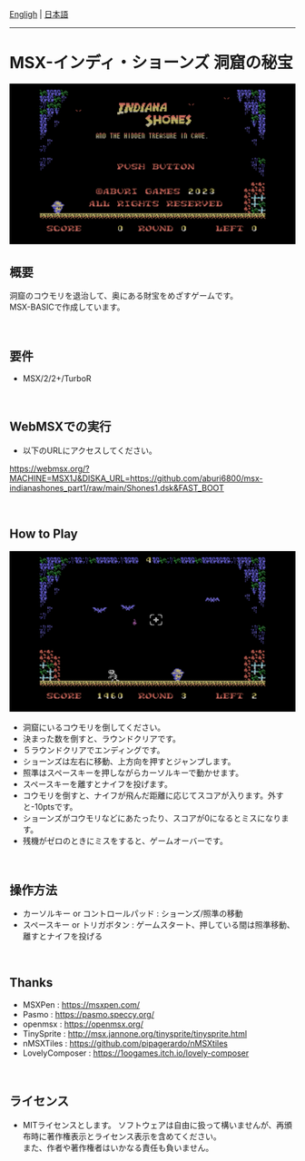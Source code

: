 [Engligh](README.md) | [日本語](README_ja.md)

---
# MSX-インディ・ショーンズ 洞窟の秘宝

<img src="image/01.png">

<br>

## 概要

洞窟のコウモリを退治して、奥にある財宝をめざすゲームです。  
MSX-BASICで作成しています。  

<br>

## 要件

- MSX/2/2+/TurboR

<br>

## WebMSXでの実行

- 以下のURLにアクセスしてください。

https://webmsx.org/?MACHINE=MSX1J&DISKA_URL=https://github.com/aburi6800/msx-indianashones_part1/raw/main/Shones1.dsk&FAST_BOOT

<br>

## How to Play

<img src="image/02.png">

- 洞窟にいるコウモリを倒してください。
- 決まった数を倒すと、ラウンドクリアです。
- ５ラウンドクリアでエンディングです。
- ショーンズは左右に移動、上方向を押すとジャンプします。
- 照準はスペースキーを押しながらカーソルキーで動かせます。
- スペースキーを離すとナイフを投げます。
- コウモリを倒すと、ナイフが飛んだ距離に応じてスコアが入ります。外すと-10ptsです。
- ショーンズがコウモリなどにあたったり、スコアが0になるとミスになります。
- 残機がゼロのときにミスをすると、ゲームオーバーです。

<br>

## 操作方法

- カーソルキー or コントロールパッド : ショーンズ/照準の移動
- スペースキー or トリガボタン : ゲームスタート、押している間は照準移動、離すとナイフを投げる

<br>

## Thanks

- MSXPen : https://msxpen.com/
- Pasmo : https://pasmo.speccy.org/
- openmsx : https://openmsx.org/
- TinySprite : http://msx.jannone.org/tinysprite/tinysprite.html
- nMSXTiles : https://github.com/pipagerardo/nMSXtiles
- LovelyComposer : https://1oogames.itch.io/lovely-composer

<br>

## ライセンス

- MITライセンスとします。
ソフトウェアは自由に扱って構いませんが、再頒布時に著作権表示とライセンス表示を含めてください。  
また、作者や著作権者はいかなる責任も負いません。  

